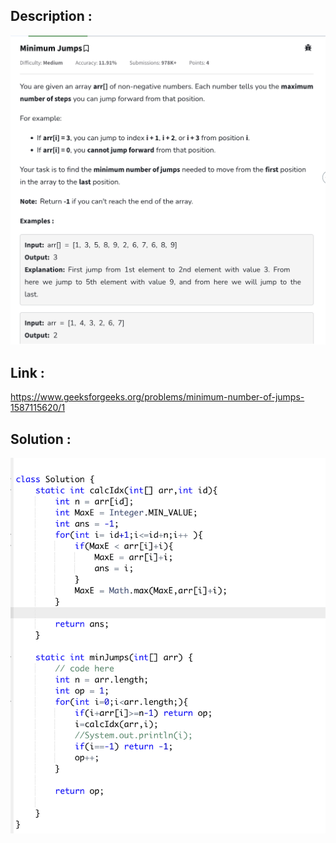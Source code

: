 ## Description :

![alt text](image.png)

## Link :

https://www.geeksforgeeks.org/problems/minimum-number-of-jumps-1587115620/1

## Solution :

![alt text](image-1.png)